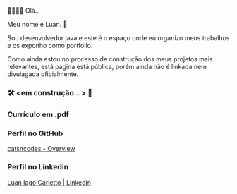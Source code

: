 # <My profile>

👋🏾👋🏾 Olá.. 

Meu nome é Luan. 🌙

Sou desenvolvedor java e este é o espaço onde eu organizo meus trabalhos e os exponho como portfolio.

Como ainda estou no processo de construção dos meus projetos mais relevantes, está página está pública, porém ainda não é linkada nem divulagada oficialmente.

### 🛠️ <**em construção…>** 🔧

### Currículo em .pdf

[](https://github.com/catsncodes/portfolio/blob/main/curriculum/Curr%C3%ADculo%20Luan%20Dev%20Java%20Jr.pdf)

### Perfil no GitHub

[catsncodes - Overview](https://github.com/catsncodes)

### Perfil no Linkedin

[Luan Iago Carletto | LinkedIn](https://www.linkedin.com/in/luancarletto/)
